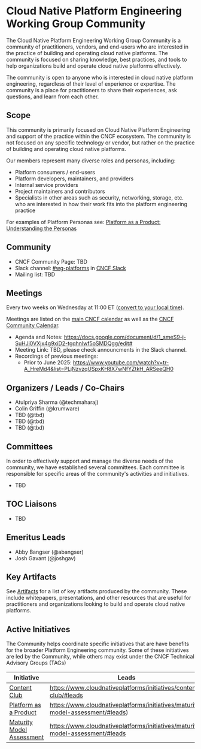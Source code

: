 # Cloud Native Platform Engineering Working Group Community

The Cloud Native Platform Engineering Working Group Community is a community of practitioners, vendors, and end-users who are interested in the practice of building and operating cloud native platforms. The community is focused on sharing knowledge, best practices, and tools to help organizations build and operate cloud native platforms effectively.

The community is open to anyone who is interested in cloud native platform engineering, regardless of their level of experience or expertise. The community is a place for practitioners to share their experiences, ask questions, and learn from each other.

## Scope

This community is primarily focused on Cloud Native Platform Engineering and support of the practice within the CNCF ecosystem. The community is not focused on any specific technology or vendor, but rather on the practice of building and operating cloud native platforms.

Our members represent many diverse roles and personas, including:

- Platform consumers / end-users
- Platform developers, maintainers, and providers
- Internal service providers
- Project maintainers and contributors
- Specialists in other areas such as security, networking, storage, etc. who are interested in how their work fits into the platform engineering practice

For examples of Platform Personas see: [Platform as a Product: Understanding the Personas](https://www.cloudnativeplatforms/blog/paap-personas/)

## Community

- CNCF Community Page: TBD
- Slack channel: [#wg-platforms](https://cloud-native.slack.com/archives/C020RHD43BP) in [CNCF Slack](https://slack.cncf.io/)
- Mailing list: TBD

## Meetings

Every two weeks on Wednesday at 11:00 ET ([convert to your local
time](https://dateful.com/convert/eastern-time-et?t=11)).

Meetings are listed on the [main CNCF calendar](https://www.cncf.io/calendar/)
as well as the [CNCF Community Calendar](https://community.cncf.io/tag-app-delivery/).

- Agenda and Notes: <https://docs.google.com/document/d/1_smeS9-j-SuHJi0VXjx4g9xiD2-tgqhnlwf5oSMDQgg/edit#>
- Meeting Link: TBD, please check announcments in the Slack channel.
- Recordings of previous meetings:
  - Prior to June 2025: <https://www.youtube.com/watch?v=tr-A_HreMd4&list=PLjNzvzqUSpxKH8X7wNfYZtkH_ARSeeQH0>

## Organizers / Leads / Co-Chairs

- Atulpriya Sharma (@techmaharaj)
- Colin Griffin (@krumware)
- TBD (@tbd)
- TBD (@tbd)
- TBD (@tbd)

## Committees

In order to effectively support and manage the diverse needs of the community, we have established several committees. Each committee is responsible for specific areas of the community's activities and initiatives.

- TBD

## TOC Liaisons

- TBD

## Emeritus Leads

- Abby Bangser (@abangser)
- Josh Gavant (@joshgav)

## Key Artifacts

See [Artifacts](https://www.cloudnativeplatforms.com/artifacts/) for a list of key artifacts produced by the community. These include whitepapers, presentations, and other resources that are useful for practitioners and organizations looking to build and operate cloud native platforms.

## Active Initiatives

The Community helps coordinate specific initiatives that are have benefits for the broader Platform Engineering community. Some of these initiatives are led by the Community, while others may exist under the CNCF Technical Advisory Groups (TAGs)

| Initiative                                                                 | Leads                                                                 | More Information                                                         |
|--------------------------------------------------------------------------------|------------------------------------------------------------------------|----------------------------------------------------------------------|
| [Content Club](https://www.cloudnativeplatforms/initiatives/content-club/)   | <https://www.cloudnativeplatforms/initiatives/content-club/#leads>       | <https://www.cloudnativeplatforms/initiatives/content-club/> |
| [Platform as a Product](https://www.cloudnativeplatforms/initiatives/platform-as-a-product/)   | <https://www.cloudnativeplatforms/initiatives/maturity-model-assessment/#leads>)       | <https://www.cloudnativeplatforms/initiatives/platform-as-a-product/> |
| [Maturity Model Assessment](https://www.cloudnativeplatforms/initiatives/maturity-model-assessment/)   | <https://www.cloudnativeplatforms/initiatives/maturity-model-assessment/#leads>       | <https://www.cloudnativeplatforms/initiatives/maturity-model-assessment/> |
